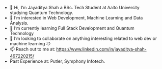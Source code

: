 - 👋 Hi, I’m Jayaditya Shah a BSc. Tech Student at Aalto University studying Quantum Technology.
- 👀 I’m interested in Web Development, Machine Learning and Data Analysis. 
- 🌱 I’m currently learning Full Stack Development and Quantum Technology
- 💞️ I’m looking to collaborate on anything interesting related to web dev or machine learning :D
- 📫 Reach out to me at: https://www.linkedin.com/in/jayaditya-shah-497220215/
- Past Experience at: Putler, Symphony Infotech.
 
<!---
jayadityashah/jayadityashah is a ✨ special ✨ repository because its `README.md` (this file) appears on your GitHub profile.
You can click the Preview link to take a look at your changes.
--->
